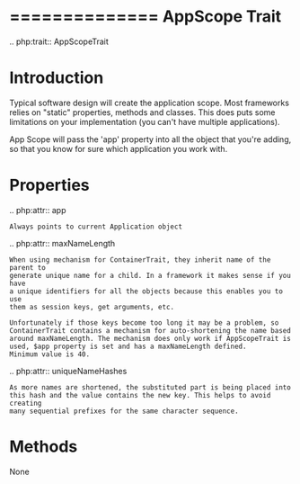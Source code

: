 ==============
AppScope Trait
==============

.. php:trait:: AppScopeTrait

Introduction
============

Typical software design will create the application scope. Most frameworks
relies on "static" properties, methods and classes. This does puts some
limitations on your implementation (you can't have multiple applications).

App Scope will pass the 'app' property into all the object that you're adding,
so that you know for sure which application you work with.

Properties
==========

.. php:attr:: app

    Always points to current Application object

.. php:attr:: maxNameLength

    When using mechanism for ContainerTrait, they inherit name of the parent to
    generate unique name for a child. In a framework it makes sense if you have
    a unique identifiers for all the objects because this enables you to use
    them as session keys, get arguments, etc.

    Unfortunately if those keys become too long it may be a problem, so
    ContainerTrait contains a mechanism for auto-shortening the name based
    around maxNameLength. The mechanism does only work if AppScopeTrait is
    used, $app property is set and has a maxNameLength defined.
    Minimum value is 40.

.. php:attr:: uniqueNameHashes

    As more names are shortened, the substituted part is being placed into
    this hash and the value contains the new key. This helps to avoid creating
    many sequential prefixes for the same character sequence.

Methods
=======

None
